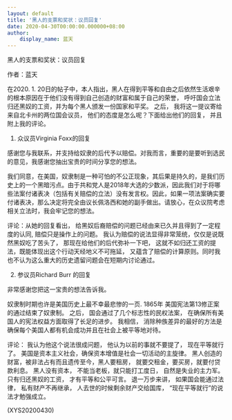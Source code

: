 ```yaml
---
layout: default
title: '黑人的支票和奖状：议员回复'
date: 2020-04-30T00:00:00.000000+08:00
author:
    display_name: 蓝天
---
```


黑人的支票和奖状：议员回复

作者：蓝天

在2020. 1. 20日的帖子中，本人指出，黑人在得到平等和自由之后依然生活艰辛的根本原因在于他们没有得到自己创造的财富和属于自己的荣誉， 呼吁国会立法归还黑奴的工资，并为每个黑人颁发一份国家和平奖。 之后， 我将这一提议寄给来自北卡州的两位国会议员， 他们的态度是怎么呢？下面给出他们的回复， 并且附上我的评论。

1.  众议员Virginia Foxx的回复

感谢您与我联系，并支持给奴隶的后代予以赔偿。对我而言，重要的是要听到选民的意见，我感谢您抽出宝贵的时间分享您的想法。

我们同意，在美国，奴隶制是一种可怕的不公正现象，其后果是持久的，是我们历史上的一个黑暗污点。由于共和党人是2018年大选的少数派，因此我们对于将哪些法案付诸表决（包括有关赔偿的立法）没有发言权。因此，如果一项法案确实要付诸表决，那么决定将完全由议长佩洛西和她的副手做出。请放心，在众议院考虑相关立法时，我会牢记您的想法。

评论：从她的回复看出， 给黑奴后裔赔偿的问题已经由来已久并且得到了一定程度的认同,  赔偿只是操作上的问题。 我认为赔偿的说法显得非常笼统，仅仅是说既然黑奴吃了苦头了， 那现在给他们的后代弥补一下吧， 这就不如归还工资的提法，既能体现出这个行动天经地义不可拖延， 又蕴含了赔偿的计算原则。同时我也不认为这么重大的历史遗留问题会在短期内讨论通过。

2.  参议员Richard Burr 的回复

非常感谢您把这一宝贵的想法告诉我。

奴隶制时期也许是美国历史上最不幸最悲惨的一页. 1865年 美国宪法第13修正案的通过结束了奴隶制。 之后， 国会通过了几个标志性的民权法案， 在确保所有美国人的宪法权益方面取得了长足的进步。 我相信， 消除种族差异的最好的方法是确保每个美国人都有机会成功并且在社会上被平等地对待。

评论： 我认为他这个说法很成问题， 他认为以前的事就不要提了， 现在平等就行了。 美国是资本主义社会，确保资本增值是社会一切活动的主旋律。 黑人创造的财富，被非法占有而且遗传至今，黑人要租房， 就要交租金，要买房，就要付贷款利息。 黑人没有资本， 不能当老板，就只能打工度日， 自然是失业的主力军。只有归还黑奴的工资， 才有平等和公平可言。  退一万步来讲， 如果国会能通过法律， 私有财产不再继承， 人去世的时候剩余财产交给国库， “现在平等就行”的说法才勉强成立。

(XYS20200430)

